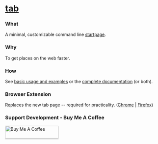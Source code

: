 # [tab](https://koryschneider.com/tab)

### What

A minimal, customizable command line [startpage](https://koryschneider.com/tab).

### Why

To get places on the web faster.

### How

See [basic usage and examples][usage] or the [complete documentation][commands] (or both).

### Browser Extension

Replaces the new tab page -- required for practicality. ([Chrome][chrome-ext] | [Firefox][firefox-ext])

[usage]: https://github.com/KorySchneider/tab/blob/master/doc/usage.md
[commands]: https://github.com/KorySchneider/tab/blob/master/doc/commands.md
[chrome-ext]: https://chrome.google.com/webstore/detail/tab-a-startpage/gedoejjmdjalipopahiffdghibcodjcj
[firefox-ext]: https://addons.mozilla.org/en-US/firefox/addon/new-tab-override/

### Support Development - Buy Me A Coffee
<a href="https://www.buymeacoffee.com/koryschneider" target="_blank"><img src="https://www.buymeacoffee.com/assets/img/custom_images/orange_img.png" alt="Buy Me A Coffee" style="height: 41px !important;width: 174px !important;box-shadow: 0px 3px 2px 0px rgba(190, 190, 190, 0.5) !important;-webkit-box-shadow: 0px 3px 2px 0px rgba(190, 190, 190, 0.5) !important;" ></a>
